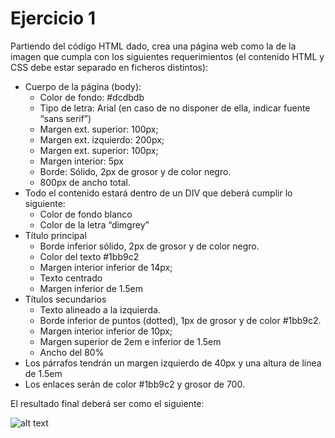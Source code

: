 
# Ejercicio 1

Partiendo del código HTML dado, crea una página web como la de la imagen  que cumpla con los siguientes requerimientos (el contenido HTML y CSS debe estar separado en ficheros distintos):

* Cuerpo de la página (body):
  * Color de fondo:  #dcdbdb
  * Tipo de letra: Arial (en caso de no disponer de ella, indicar fuente “sans serif”)
  * Margen ext. superior: 100px;
  * Margen ext. izquierdo: 200px;
  * Margen ext. superior: 100px;
  * Margen interior: 5px
  * Borde: Sólido, 2px de grosor y de color negro.
  * 800px de ancho total.
* Todo el contenido estará dentro de un DIV que deberá cumplir lo siguiente:
  * Color de fondo blanco
  * Color de la letra “dimgrey”
* Título principal
  * Borde inferior sólido, 2px de grosor y de color negro.
  * Color del texto #1bb9c2
  * Margen interior inferior de 14px;
  * Texto centrado
  * Margen inferior de 1.5em
* Títulos secundarios
  * Texto alineado a la izquierda.
  * Borde inferior de puntos (dotted), 1px de grosor y de color #1bb9c2.
  * Margen interior inferior de 10px;
  * Margen superior de 2em e inferior de 1.5em
  * Ancho del 80%
* Los párrafos tendrán un margen izquierdo de 40px y una altura de línea de 1.5em
* Los enlaces serán de color #1bb9c2 y grosor de 700.

El resultado final deberá ser como el siguiente:

![alt text](https://github.com/jvadillo/iw-ejercicios-css/blob/master/01/resultado.png "Resultado final")